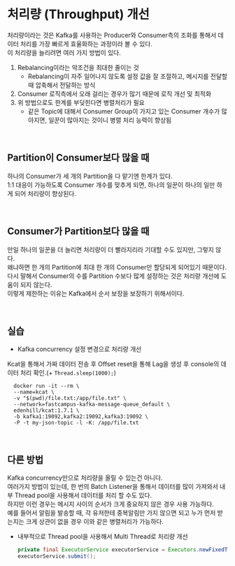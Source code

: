 # 처리량 (Throughput) 개선
처리량이라는 것은 Kafka를 사용하는 Producer와 Consumer측의 조화를 통해서 데이터 처리를 가장 빠르게 효율화하는 과정이라 볼 수 있다.  
이 처리량을 늘리려면 여러 가지 방법이 있다.

1. Rebalancing이라는 악조건을 최대한 줄이는 것
   * Rebalancing이 자주 일어나지 않도록 설정 값을 잘 조절하고, 메시지를 전달할 때 압축해서 전달하는 방식
2. Consumer 로직측에서 오래 걸리는 경우가 많기 때문에 로직 개선 및 최적화
3. 위 방법으로도 한계를 부딪힌다면 병렬처리가 필요
   * 같은 Topic에 대해서 Consumer Group이 가지고 있는 Consumer 개수가 많아지면, 일꾼이 많아지는 것이니 병렬 처리 능력이 향상됨

<br>

## Partition이 Consumer보다 많을 때
하나의 Consumer가 세 개의 Partition을 다 맡기엔 한계가 있다.  
1:1 대응이 가능하도록 Consumer 개수를 맞추게 되면, 하나의 일꾼이 하나의 일만 하게 되어 처리량이 향상된다.

<br>

## Consumer가 Partition보다 많을 때
만일 하나의 일꾼을 더 늘리면 처리량이 더 빨라지리라 기대할 수도 있지만, 그렇지 않다.  
왜냐하면 한 개의 Partition에 최대 한 개의 Consumer만 할당되게 되어있기 때문이다.  
다시 말해서 Consumer의 수를 Partition 수보다 많게 설정하는 것은 처리량 개선에 도움이 되지 않는다.  
이렇게 제한하는 이유는 Kafka에서 순서 보장을 보장하기 위해서이다.  

<br>

## 실습
* Kafka concurrency 설정 변경으로 처리량 개선

Kcat을 통해서 가짜 데이터 전송 후 Offset reset을 통해 Lag을 생성 후 console의 데이터 처리 확인.(+ `Thread.sleep(1000);`)
```shell
  docker run -it --rm \
  --name=kcat \
  -v "$(pwd)/file.txt:/app/file.txt" \
  --network=fastcampus-kafka-message-queue_default \
  edenhill/kcat:1.7.1 \
  -b kafka1:19092,kafka2:19092,kafka3:19092 \
  -P -t my-json-topic -l -K: /app/file.txt
```

<br>

## 다른 방법
Kafka concurrency만으로 처리량을 올릴 수 있는건 아니다.  
여러가지 방법이 있는데, 한 번의 Batch Listener을 통해서 데이터를 많이 가져와서 내부 Thread pool을 사용해서 데이터를 처리 할 수도 있다.  
하지만 이런 경우는 메시지 사이의 순서가 크게 중요하지 않은 경우 사용 가능하다.  
예를 들어서 알림을 발송할 때, 각 유저한테 중복알림만 가지 않으면 되고 누가 먼저 받는지는 크게 상관이 없을 경우 이와 같은 병렬처리가 가능하다.

* 내부적으로 Thread pool을 사용해서 Multi Thread로 처리량 개선
   ```java
   private final ExecutorService executorService = Executors.newFixedThreadPool(10); //10개의 쓰레드 풀 사용
   executorService.submit();
   ```
